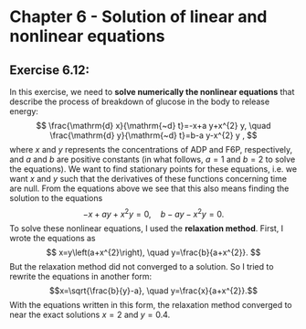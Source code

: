 # Chapter 6 - Solution of linear and nonlinear equations

## Exercise 6.12:
In this exercise, we need to <b>solve numerically the nonlinear equations</b> that describe the process of breakdown of glucose in the body to release energy:
$$ \frac{\mathrm{d} x}{\mathrm{~d} t}=-x+a y+x^{2} y, \quad \frac{\mathrm{d} y}{\mathrm{~d} t}=b-a y-x^{2} y , $$
where $x$ and $y$ represents the concentrations of ADP and F6P, respectively, and $a$ and $b$ are positive constants (in what follows, $a=1$ and $b=2$ to solve the equations). We want to find stationary points for these equations, i.e. we want $x$ and $y$ such that the derivatives of these functions concerning time are null. From the equations above we see that this also means finding the solution to the equations
$$-x+a y+x^{2} y=0, \quad b-a y-x^{2} y=0. $$
To solve these nonlinear equations, I used the <b>relaxation method</b>. First, I wrote the equations as
$$ x=y\left(a+x^{2}\right), \quad y=\frac{b}{a+x^{2}}. $$
But the relaxation method did not converged to a solution. So I tried to rewrite the equations in another form:
$$x=\sqrt{\frac{b}{y}-a}, \quad y=\frac{x}{a+x^{2}}.$$
With the equations written in this form, the relaxation method converged to near the exact solutions $x=2$ and $y=0.4$.
